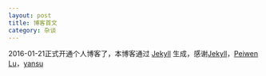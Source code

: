 ```yaml
---
layout: post
title: 博客首文
category: 杂谈
---
```


2016-01-21正式开通个人博客了，本博客通过 [Jekyll](http://jekyllrb.com/) 生成，感谢[Jekyll](http://jekyllrb.com/)，[Peiwen Lu](https://github.com/P233)，[yansu](http://yansu.org/index.html)
